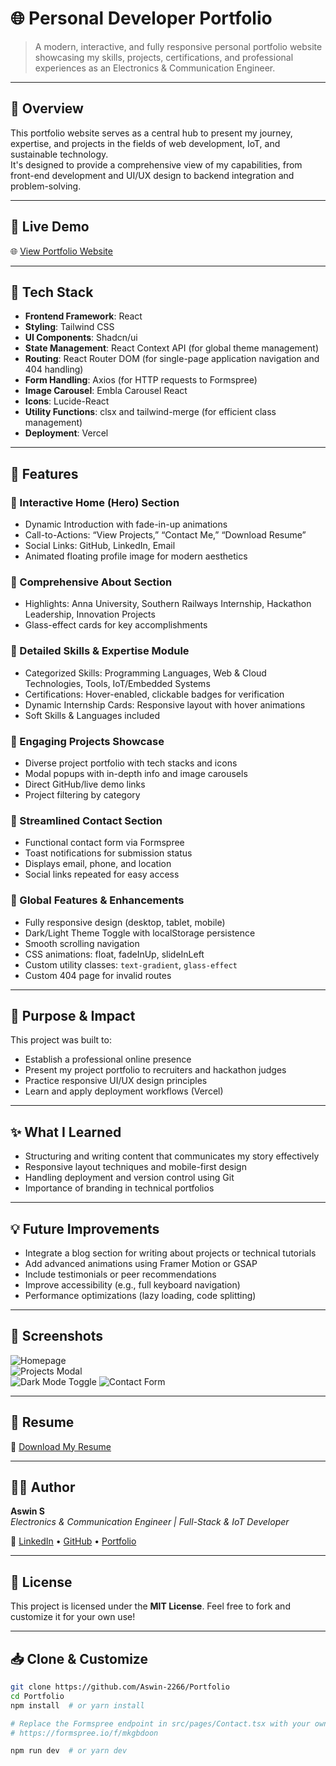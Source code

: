 # 🌐 Personal Developer Portfolio

> A modern, interactive, and fully responsive personal portfolio website showcasing my skills, projects, certifications, and professional experiences as an Electronics & Communication Engineer.

---

## 🧠 Overview

This portfolio website serves as a central hub to present my journey, expertise, and projects in the fields of web development, IoT, and sustainable technology.  
It's designed to provide a comprehensive view of my capabilities, from front-end development and UI/UX design to backend integration and problem-solving.

---

## 🚀 Live Demo

🌐 [View Portfolio Website](https://portfolio-aswin04.vercel.app/)

---

## 🔧 Tech Stack

- **Frontend Framework**: React  
- **Styling**: Tailwind CSS  
- **UI Components**: Shadcn/ui  
- **State Management**: React Context API (for global theme management)  
- **Routing**: React Router DOM (for single-page application navigation and 404 handling)  
- **Form Handling**: Axios (for HTTP requests to Formspree)  
- **Image Carousel**: Embla Carousel React  
- **Icons**: Lucide-React  
- **Utility Functions**: clsx and tailwind-merge (for efficient class management)  
- **Deployment**: Vercel  

---

## 📂 Features

### 🔹 Interactive Home (Hero) Section
- Dynamic Introduction with fade-in-up animations
- Call-to-Actions: “View Projects,” “Contact Me,” “Download Resume”
- Social Links: GitHub, LinkedIn, Email
- Animated floating profile image for modern aesthetics

### 🔹 Comprehensive About Section
- Highlights: Anna University, Southern Railways Internship, Hackathon Leadership, Innovation Projects
- Glass-effect cards for key accomplishments

### 🔹 Detailed Skills & Expertise Module
- Categorized Skills: Programming Languages, Web & Cloud Technologies, Tools, IoT/Embedded Systems
- Certifications: Hover-enabled, clickable badges for verification
- Dynamic Internship Cards: Responsive layout with hover animations
- Soft Skills & Languages included

### 🔹 Engaging Projects Showcase
- Diverse project portfolio with tech stacks and icons
- Modal popups with in-depth info and image carousels
- Direct GitHub/live demo links
- Project filtering by category

### 🔹 Streamlined Contact Section
- Functional contact form via Formspree
- Toast notifications for submission status
- Displays email, phone, and location
- Social links repeated for easy access

### 🔹 Global Features & Enhancements
- Fully responsive design (desktop, tablet, mobile)
- Dark/Light Theme Toggle with localStorage persistence
- Smooth scrolling navigation
- CSS animations: float, fadeInUp, slideInLeft
- Custom utility classes: `text-gradient`, `glass-effect`
- Custom 404 page for invalid routes

---

## 🎯 Purpose & Impact

This project was built to:
- Establish a professional online presence
- Present my project portfolio to recruiters and hackathon judges
- Practice responsive UI/UX design principles
- Learn and apply deployment workflows (Vercel)

---

## ✨ What I Learned

- Structuring and writing content that communicates my story effectively
- Responsive layout techniques and mobile-first design
- Handling deployment and version control using Git
- Importance of branding in technical portfolios

---

## 💡 Future Improvements

- Integrate a blog section for writing about projects or technical tutorials
- Add advanced animations using Framer Motion or GSAP
- Include testimonials or peer recommendations
- Improve accessibility (e.g., full keyboard navigation)
- Performance optimizations (lazy loading, code splitting)

---

## 📸 Screenshots

![Homepage](./screenshots/home.png)  
![Projects Modal](./screenshots/projects-modal.png)  
![Dark Mode Toggle](./screenshots/dark-mode.png)
![Contact Form](./screenshots/contact-form.png)

---

## 📄 Resume

📄 [Download My Resume](https://drive.google.com/drive/folders/1DQFLudEdHGhN86xVA2fbUdWDTR872zNr?usp=drive_link)  

---

## 🙋‍♂️ Author

**Aswin S**  
*Electronics & Communication Engineer | Full-Stack & IoT Developer*  

🔗 [LinkedIn](https://www.linkedin.com/in/aswin41/) • [GitHub](https://github.com/Aswin-2266) • [Portfolio](https://portfolio-aswin04.vercel.app/)

---

## 📜 License

This project is licensed under the **MIT License**. Feel free to fork and customize it for your own use!

---

## 📥 Clone & Customize

```bash
git clone https://github.com/Aswin-2266/Portfolio
cd Portfolio
npm install  # or yarn install

# Replace the Formspree endpoint in src/pages/Contact.tsx with your own:
# https://formspree.io/f/mkgbdoon

npm run dev  # or yarn dev
